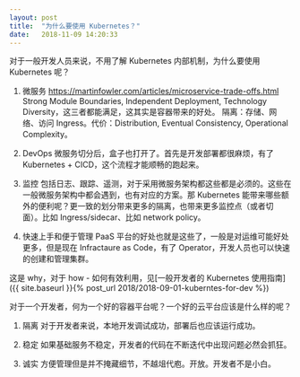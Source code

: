 ```yaml
---
layout: post
title:  "为什么要使用 Kubernetes？"
date:   2018-11-09 14:20:33
---
```

对于一般开发人员来说，不用了解 Kubernetes 内部机制，为什么要使用 Kubernetes 呢？

1. 微服务
<https://martinfowler.com/articles/microservice-trade-offs.html>
Strong Module Boundaries, Independent Deployment, Technology Diversity，这三者都能满足，这其实是容器带来的好处。
隔离：存储、网络、访问 Ingress。代价：Distribution, Eventual Consistency, Operational Complexity。

2. DevOps
微服务切分后，盒子也打开了。首先是开发部署都很麻烦，有了 Kubernetes + CICD，这个流程才能顺畅的跑起来。

3. 监控
包括日志、跟踪、遥测，对于采用微服务架构都这些都是必须的。这些在一般微服务架构中都会遇到，也有对应的方案。那 Kubernetes 能带来哪些额外的便利呢？更一致的划分带来更多的隔离，也带来更多监控点（或者切面）。比如 Ingress/sidecar、比如 network policy。

4. 快速上手和便于管理
PaaS 平台的好处也就是这些了，一般是对运维可能好处更多，但是现在 Infractaure as Code，有了 Operator，开发人员也可以快速的创建和管理集群。

这是 why，对于 how - 如何有效利用，见[一般开发者的 Kubernetes 使用指南]({{ site.baseurl }}{% post_url 2018/2018-09-01-kuberntes-for-dev %})

对于一个开发者，何为一个好的容器平台呢？一个好的云平台应该是什么样的呢？

1. 隔离
对于开发者来说，本地开发调试成功，部署后也应该运行成功。

2. 稳定
如果基础服务不稳定，开发者的代码在不断迭代中出现问题必然会抓狂。

3. 诚实
方便管理但是并不掩藏细节，不越俎代庖。开放。开发者不是小白。

